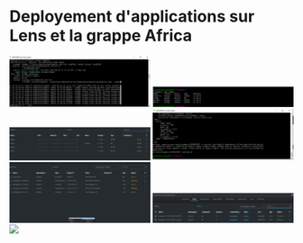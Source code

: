 # Deployement d'applications sur Lens et la grappe Africa


<img src="https://github.com/CollegeBoreal/INF1087-200-21H-02/blob/main/5.Metal/B.Africa/300115140/IMAGES/runn.PNG" width="250">

<img src="https://github.com/CollegeBoreal/INF1087-200-21H-02/blob/main/5.Metal/B.Africa/300115140/IMAGES/nodes.PNG" width="250">

<img src="https://github.com/CollegeBoreal/INF1087-200-21H-02/blob/main/5.Metal/B.Africa/300115140/IMAGES/ready.PNG" width="250">

<img src="https://github.com/CollegeBoreal/INF1087-200-21H-02/blob/main/5.Metal/B.Africa/300115140/IMAGES/keube.PNG" width="250">

<img src="https://github.com/CollegeBoreal/INF1087-200-21H-02/blob/main/5.Metal/B.Africa/300115140/IMAGES/pending.png" width="250">

<img src="https://github.com/CollegeBoreal/INF1087-200-21H-02/blob/main/5.Metal/B.Africa/300115140/IMAGES/running.PNG" width="250">

<img src="https://github.com/CollegeBoreal/INF1087-200-21H-02/blob/main/5.Metal/B.Africa/300115140/IMAGES/orange.pngG" width="250">


